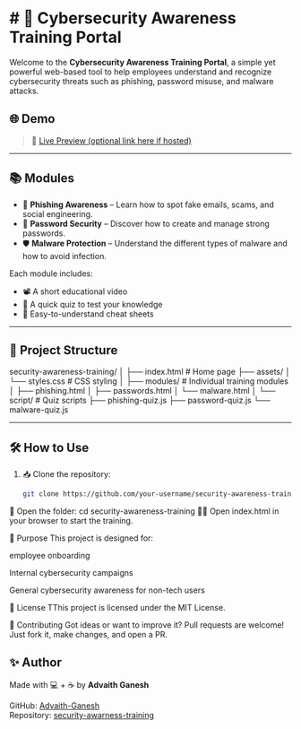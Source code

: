 # # 🔐 Cybersecurity Awareness Training Portal

Welcome to the **Cybersecurity Awareness Training Portal**, a simple yet powerful web-based tool to help employees understand and recognize cybersecurity threats such as phishing, password misuse, and malware attacks.

## 🌐 Demo

> 🚀 [Live Preview (optional link here if hosted)](https://your-username.github.io/repo-name)

---

## 📚 Modules

- 📧 **Phishing Awareness** – Learn how to spot fake emails, scams, and social engineering.
- 🔑 **Password Security** – Discover how to create and manage strong passwords.
- 🛡️ **Malware Protection** – Understand the different types of malware and how to avoid infection.

Each module includes:
- 📽️ A short educational video
- 🧠 A quick quiz to test your knowledge
- 📝 Easy-to-understand cheat sheets

---

## 📁 Project Structure
security-awareness-training/
│
├── index.html # Home page
├── assets/
│ └── styles.css # CSS styling
│
├── modules/ # Individual training modules
│ ├── phishing.html
│ ├── passwords.html
│ └── malware.html
│
└── script/ # Quiz scripts
├── phishing-quiz.js
├── password-quiz.js
└── malware-quiz.js

---

## 🛠️ How to Use

1. 📥 Clone the repository:
   ```bash
   git clone https://github.com/your-username/security-awareness-training.git
 📂 Open the folder:
 cd security-awareness-training
🧑‍💻 Open index.html in your browser to start the training.


🎯 Purpose
This project is designed for:

employee onboarding

Internal cybersecurity campaigns

General cybersecurity awareness for non-tech users

🧾 License
TThis project is licensed under the MIT License.

🤝 Contributing
Got ideas or want to improve it? Pull requests are welcome!
Just fork it, make changes, and open a PR.



## ✨ Author

Made with 💻 + ☕ by **Advaith Ganesh**

GitHub: [Advaith-Ganesh](https://github.com/Advaith-Ganesh)  
Repository: [security-awarness-training](https://github.com/Advaith-Ganesh/security-awarness-training)









